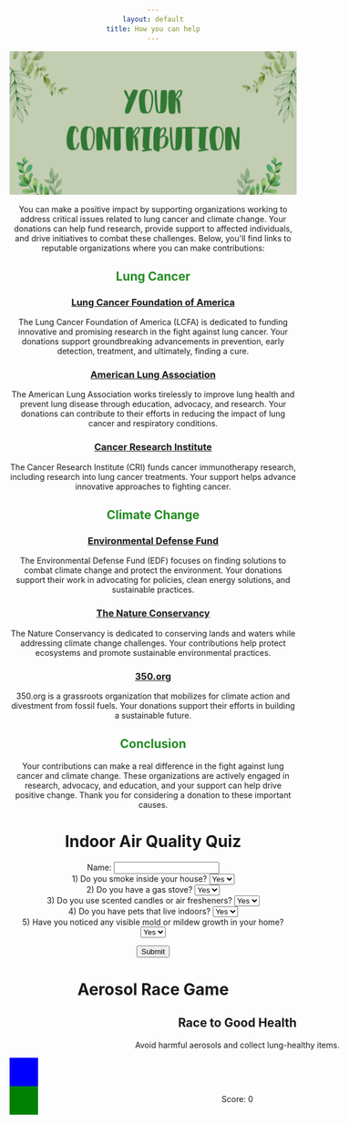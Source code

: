 ```yaml
---
layout: default
title: How you can help
---
```

![Alt text](images/DONATE.png)

<!-- Introduction and title of the page -->
You can make a positive impact by supporting organizations working to address critical issues related to lung cancer and climate change. Your donations can help fund research, provide support to affected individuals, and drive initiatives to combat these challenges. Below, you'll find links to reputable organizations where you can make contributions:

<!-- Explanation of how readers can contribute to the causes of lung cancer and climate change -->

## <span style="color: #228B22"> Lung Cancer </span>

<!-- Section title related to Lung Cancer -->

### [Lung Cancer Foundation of America](https://lcfamerica.org/donate/)
<!-- Organization 1: Lung Cancer Foundation of America -->
The Lung Cancer Foundation of America (LCFA) is dedicated to funding innovative and promising research in the fight against lung cancer. Your donations support groundbreaking advancements in prevention, early detection, treatment, and ultimately, finding a cure.

### [American Lung Association](https://www.lung.org/get-involved/ways-to-give)
<!-- Organization 2: American Lung Association -->
The American Lung Association works tirelessly to improve lung health and prevent lung disease through education, advocacy, and research. Your donations can contribute to their efforts in reducing the impact of lung cancer and respiratory conditions.

### [Cancer Research Institute](https://www.cancerresearch.org/join-the-cause/donate)
<!-- Organization 3: Cancer Research Institute -->
The Cancer Research Institute (CRI) funds cancer immunotherapy research, including research into lung cancer treatments. Your support helps advance innovative approaches to fighting cancer.

## <span style="color: #228B22"> Climate Change </span>

<!-- Section title related to Climate Change -->

### [Environmental Defense Fund](https://www.edf.org/give)
<!-- Organization 4: Environmental Defense Fund -->
The Environmental Defense Fund (EDF) focuses on finding solutions to combat climate change and protect the environment. Your donations support their work in advocating for policies, clean energy solutions, and sustainable practices.

### [The Nature Conservancy](https://www.nature.org/en-us/what-we-do/our-insights/perspectives/support-our-mission/)
<!-- Organization 5: The Nature Conservancy -->
The Nature Conservancy is dedicated to conserving lands and waters while addressing climate change challenges. Your contributions help protect ecosystems and promote sustainable environmental practices.

### [350.org](https://350.org/donate/)
<!-- Organization 6: 350.org -->
350.org is a grassroots organization that mobilizes for climate action and divestment from fossil fuels. Your donations support their efforts in building a sustainable future.

## <span style="color: #228B22"> Conclusion </span>

<!-- Conclusion section -->
Your contributions can make a real difference in the fight against lung cancer and climate change. These organizations are actively engaged in research, advocacy, and education, and your support can help drive positive change. Thank you for considering a donation to these important causes.

<html>
<head>
    <title>Indoor Air Quality Quiz</title>
</head>
<body>
    <h1>Indoor Air Quality Quiz</h1>

<div>
        <label for="userName">Name:</label>
        <input type="text" id="userName">
    </div>

<form id="quizForm">
        <div>
            <label for="smokeIndoors">1) Do you smoke inside your house?</label>
            <select id="smokeIndoors">
                <option value="yes">Yes</option>
                <option value="no">No</option>
            </select>
        </div>

 <div>
            <label for="gasStove">2) Do you have a gas stove?</label>
            <select id="gasStove">
                <option value="yes">Yes</option>
                <option value="no">No</option>
            </select>
        </div>

 <div>
            <label for="useAirFresheners">3) Do you use scented candles or air fresheners?</label>
            <select id="useAirFresheners">
                <option value="yes">Yes</option>
                <option value="no">No</option>
            </select>
        </div>

  <div>
            <label for="indoorPets">4) Do you have pets that live indoors?</label>
            <select id="indoorPets">
                <option value="yes">Yes</option>
                <option value="no">No</option>
            </select>
        </div>

 <div>
            <label for="moldMildew">5) Have you noticed any visible mold or mildew growth in your home?</label>
            <select id="moldMildew">
                <option value="yes">Yes</option>
                <option value="no">No</option>
            </select>
        </div>

<button id="submitBtn" type="button">Submit</button>
    </form>

<script>
        document.getElementById("submitBtn").addEventListener("click", () => {
            const userName = document.getElementById("userName").value;
            const score = 5 - getScore();
            alert(`Hello, ${userName}! Your score is ${score}. The less your score the better, so try being more environmentally friendly inside your house to reduce air pollution!!`);
        });

        function getScore() {
            let score = 0;
            const answers = ["smokeIndoors", "gasStove", "useAirFresheners", "indoorPets", "moldMildew"];
            answers.forEach(answerId => {
                const answer = document.getElementById(answerId).value;
                if (answer === "no") {
                    score += 1;
                }
            });
            return score;
        }
    </script>
</body>
</html>


<html>
<head>
    <title>Aerosol Race Game</title>
    <style>
        body {
            text-align: center;
        }
        #game-container {
            margin: 0 auto;
            width: 800px;
        }
        #character {
            width: 50px;
            height: 50px;
            position: relative;
            background-color: blue;
        }
        #aerosol {
            width: 50px;
            height: 50px;
            position: absolute;
            background-color: red;
        }
        #item {
            width: 50px;
            height: 50px;
            position: absolute;
            background-color: green;
        }
    </style>
</head>
<body>
    <h1>Aerosol Race Game</h1>
    <div id="game-container">
        <h2>Race to Good Health</h2>
        <p>Avoid harmful aerosols and collect lung-healthy items.</p>
        <div id="character"></div>
        <div id="aerosol"></div>
        <div id="item"></div>
        <p id="score">Score: 0</p>
    </div>

<script>
        const character = document.getElementById("character");
        const aerosol = document.getElementById("aerosol");
        const item = document.getElementById("item");
        const scoreDisplay = document.getElementById("score");

        let score = 0;

        character.style.top = "250px";
        character.style.left = "50px";

        function moveCharacter(event) {
            if (event.key === "ArrowUp" && character.style.top !== "0px") {
                character.style.top = parseInt(character.style.top) - 50 + "px";
            }
            if (event.key === "ArrowDown" && character.style.top !== "450px") {
                character.style.top = parseInt(character.style.top) + 50 + "px";
            }
            if (event.key === "ArrowRight" && character.style.left !== "750px") {
                character.style.left = parseInt(character.style.left) + 50 + "px";
            }
            if (event.key === "ArrowLeft" && character.style.left !== "0px") {
                character.style.left = parseInt(character.style.left) - 50 + "px";
            }

            checkCollision();
        }

        function checkCollision() {
            const characterRect = character.getBoundingClientRect();
            const aerosolRect = aerosol.getBoundingClientRect();
            const itemRect = item.getBoundingClientRect();

            if (characterRect.x === aerosolRect.x && characterRect.y === aerosolRect.y) {
                score -= 10;
                moveAerosol();
            }

            if (characterRect.x === itemRect.x && characterRect.y === itemRect.y) {
                score += 20;
                moveItem();
            }

            scoreDisplay.innerText = "Score: " + score;
        }

        function moveAerosol() {
            aerosol.style.left = Math.floor(Math.random() * 15) * 50 + "px";
            aerosol.style.top = Math.floor(Math.random() * 10) * 50 + "px";
        }

        function moveItem() {
            item.style.left = Math.floor(Math.random() * 15) * 50 + "px";
            item.style.top = Math.floor(Math.random() * 10) * 50 + "px";
        }

        document.addEventListener("keydown", moveCharacter);
        moveAerosol();
        moveItem();
    </script>
</body>
</html>
